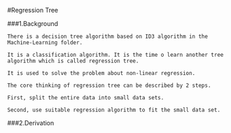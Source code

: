 #Regression Tree

###1.Background
    
    There is a decision tree algorithm based on ID3 algorithm in the Machine-Learning folder.
    
    It is a classification algorithm. It is the time o learn another tree algorithm which is called regression tree.
    
    It is used to solve the problem about non-linear regression.
    
    The core thinking of regression tree can be described by 2 steps.
    
    First, split the entire data into small data sets.
    
    Second, use suitable regression algorithm to fit the small data set.
    
###2.Derivation
